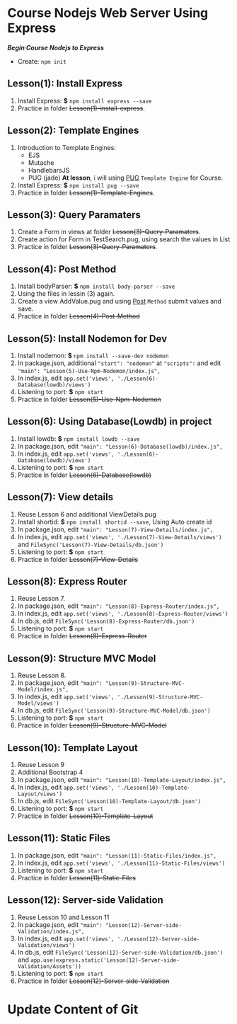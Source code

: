 # Course Nodejs Web Server Using Express
***Begin Course Nodejs to Express***
* Create: `npm init`

## Lesson(1): Install Express
1. Install Express: **$** `npm install express --save`
2. Practice in folder ~~Lesson(1)-install-express~~.

## Lesson(2): Template Engines
1. Introduction to Template Engines:
    * EJS
    * Mutache
    * HandlebarsJS
    * PUG (jade)
 **At lesson**, i will using [PUG](https://pugjs.org/api/getting-started.html) `Template Engine` for Course.
2. Install Express: **$** `npm install pug --save`
3. Practice in folder ~~Lesson(1)-Template-Engines~~.

## Lesson(3): Query Paramaters
1. Create a Form in views at folder ~~Lesson(3)-Query-Paramaters~~.
2. Create action for Form in TestSearch.pug, using search the values in List
3. Practice in folder ~~Lesson(3)-Query-Paramaters~~.

## Lesson(4): Post Method
1. Install bodyParser: **$** `npm install body-parser --save`
2. Using the files in lessin (3) again.
3. Create a view AddValue.pug and using [Post](http://expressjs.com/en/5x/api.html#express) `Method` submit values and save.
4. Practice in folder ~~Lesson(4)-Post-Method~~

## Lesson(5): Install Nodemon for Dev
1. Install nodemon: **$** `npm install --save-dev nodemon`
2. In package.json, additional `"start": "nodemon"` at `"scripts":` and edit `"main": "Lesson(5)-Use-Npm-Nodemon/index.js",`
3. In index.js, edit `app.set('views', './Lesson(6)-Database(lowdb)/views')`
4. Listening to port: **$** `npm start` 
5. Practice in folder ~~Lesson(5)-Use-Npm-Nodemon~~

## Lesson(6): Using Database(Lowdb) in project
1. Install lowdb: **$** `npm install lowdb --save`
2. In package.json, edit `"main": "Lesson(6)-Database(lowdb)/index.js",`
3. In index.js, edit `app.set('views', './Lesson(6)-Database(lowdb)/views')`
4. Listening to port: **$** `npm start`
5. Practice in folder ~~Lesson(6)-Database(lowdb)~~

## Lesson(7): View details
1. Reuse Lesson 6 and additional ViewDetails.pug
2. Install shortid: **$** `npm install shortid --save`, Using Auto create id
3. In package.json, edit `"main": "Lesson(7)-View-Details/index.js",`
4. In index.js, edit `app.set('views', './Lesson(7)-View-Details/views')` and `FileSync('Lesson(7)-View-Details/db.json')`
5. Listening to port: **$** `npm start`
6. Practice in folder ~~Lesson(7)-View-Details~~

## Lesson(8): Express Router
1. Reuse Lesson 7.
2. In package.json, edit `"main": "Lesson(8)-Express-Router/index.js",`
3. In index.js, edit `app.set('views', './Lesson(8)-Express-Router/views')`
4. In db.js, edit `FileSync('Lesson(8)-Express-Router/db.json')`
5. Listening to port: **$** `npm start`
6. Practice in folder ~~Lesson(8)-Express-Router~~

## Lesson(9): Structure MVC Model
1. Reuse Lesson 8.
2. In package.json, edit `"main": "Lesson(9)-Structure-MVC-Model/index.js",`
3. In index.js, edit `app.set('views', './Lesson(9)-Structure-MVC-Model/views')`
4. In db.js, edit `FileSync('Lesson(9)-Structure-MVC-Model/db.json')`
5. Listening to port: **$** `npm start`
6. Practice in folder ~~Lesson(9)-Structure-MVC-Model~~

## Lesson(10): Template Layout
1. Reuse Lesson 9
2. Additional Bootstrap 4
3. In package.json, edit `"main": "Lesson(10)-Template-Layout/index.js",`
4. In index.js, edit `app.set('views', './Lesson(10)-Template-Layout/views')` 
5. In db.js, edit `FileSync('Lesson(10)-Template-Layout/db.json')`
6. Listening to port: **$** `npm start`
7. Practice in folder ~~Lesson(10)-Template-Layout~~

## Lesson(11): Static Files
1. In package.json, edit `"main": "Lesson(11)-Static-Files/index.js",`
2. In index.js, edit `app.set('views', './Lesson(11)-Static-Files/views')`
3. Listening to port: **$** `npm start`
4. Practice in folder ~~Lesson(11)-Static-Files~~

## Lesson(12): Server-side Validation
1. Reuse Lesson 10 and Lesson 11
2. In package.json, edit `"main": "Lesson(12)-Server-side-Validation/index.js",`
3. In index.js, edit `app.set('views', './Lesson(12)-Server-side-Validation/views')`
4. In db.js, edit `FileSync('Lesson(12)-Server-side-Validation/db.json')` and `app.use(express.static('Lesson(12)-Server-side-Validation/Assets'))`
5. Listening to port: **$** `npm start`
6. Practice in folder ~~Lesson(12)-Server-side-Validation~~


# Update Content of Git